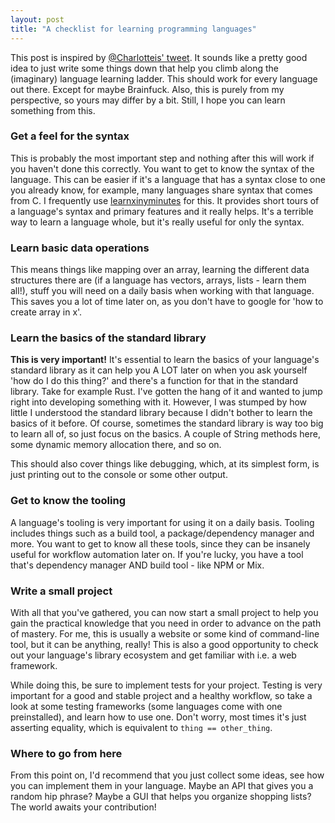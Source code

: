 ```yaml
---
layout: post
title: "A checklist for learning programming languages"
---
```


This post is inspired by [@Charlotteis' tweet](https://twitter.com/Charlotteis/status/724172097115815936).
It sounds like a pretty good idea to just write some things down that help
you climb along the (imaginary) language learning ladder. This should work for
every language out there. Except for maybe Brainfuck. Also, this is purely from
my perspective, so yours may differ by a bit. Still, I hope you can learn
something from this.

<h3>Get a feel for the syntax</h3>

This is probably the most important step and nothing after this will work if
you haven't done this correctly. You want to get to know the syntax of the
language. This can be easier if it's a language that has a syntax close to one
you already know, for example, many languages share syntax that comes from C.
I frequently use [learnxinyminutes](http://learnxinyminutes.com) for this. It
provides short tours of a language's syntax and primary features and it really
helps. It's a terrible way to learn a language whole, but it's really useful for
only the syntax.

<h3>Learn basic data operations</h3>

This means things like mapping over an array, learning the different data
structures there are (if a language has vectors, arrays, lists - learn them all!),
stuff you will need on a daily basis when working with that language. This saves
you a lot of time later on, as you don't have to google for 'how to create
array in x'.

<h3>Learn the basics of the standard library</h3>

__This is very important!__ It's essential to learn the basics of your language's
standard library as it can help you A LOT later on when you ask yourself
'how do I do this thing?' and there's a function for that in the standard library.
Take for example Rust. I've gotten the hang of it and wanted to jump right into
developing something with it. However, I was stumped by how little I understood
the standard library because I didn't bother to learn the basics of it before.
Of course, sometimes the standard library is way too big to learn all of, so just
focus on the basics. A couple of String methods here, some dynamic memory
allocation there, and so on.

This should also cover things like debugging, which, at its simplest form, is
just printing out to the console or some other output.

<h3>Get to know the tooling</h3>

A language's tooling is very important for using it on a daily basis. Tooling
includes things such as a build tool, a package/dependency manager and more.
You want to get to know all these tools, since they can be insanely useful for
workflow automation later on. If you're lucky, you have a tool that's
dependency manager AND build tool - like NPM or Mix.

<h3>Write a small project</h3>

With all that you've gathered, you can now start a small project to help you
gain the practical knowledge that you need in order to advance on the path of
mastery. For me, this is usually a website or some kind of command-line tool,
but it can be anything, really! This is also a good opportunity to check out
your language's library ecosystem and get familiar with i.e. a web framework.

While doing this, be sure to implement tests for your project. Testing is very
important for a good and stable project and a healthy workflow, so take a look
at some testing frameworks (some languages come with one preinstalled), and
learn how to use one. Don't worry, most times it's just asserting equality,
which is equivalent to `thing == other_thing`.

<h3>Where to go from here</h3>

From this point on, I'd recommend that you just collect some ideas, see how you
can implement them in your language. Maybe an API that gives you a random hip
phrase? Maybe a GUI that helps you organize shopping lists? The world awaits
your contribution!
